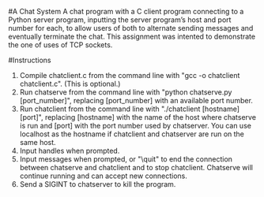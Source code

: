 #A Chat System
A chat program with a C client program connecting to a Python server program, inputting the server program’s host and port number for each, to allow users of both to alternate sending messages and eventually terminate the chat. This assignment was intented to demonstrate the one of uses of TCP sockets.

#Instructions 
1) Compile chatclient.c from the command line with "gcc -o chatclient chatclient.c". (This is optional.)<br>
2) Run chatserve from the command line with "python chatserve.py [port_number]", replacing [port_number] with an available port number.<br>
3) Run chatclient from the command line with "./chatclient [hostname] [port]", replacing [hostname] with the name of the host where chatserve is run and [port] with the port number used by chatserver. You can use localhost as the hostname if chatclient and chatserver are run on the same host.<br>
4) Input handles when prompted.<br>
5) Input messages when prompted, or "\quit" to end the connection between chatserve and chatclient and to stop chatclient. Chatserve will continue running and can accept new connections.<br>
6) Send a SIGINT to chatserver to kill the program.<br>
